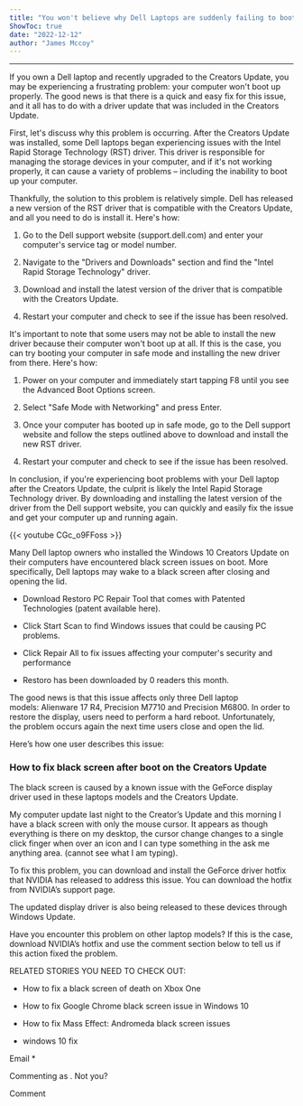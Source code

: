 ```yaml
---
title: "You won't believe why Dell Laptops are suddenly failing to boot after the Creators Update! Find out the quick and easy fix here!"
ShowToc: true 
date: "2022-12-12"
author: "James Mccoy"
---
```

*****
If you own a Dell laptop and recently upgraded to the Creators Update, you may be experiencing a frustrating problem: your computer won't boot up properly. The good news is that there is a quick and easy fix for this issue, and it all has to do with a driver update that was included in the Creators Update.

First, let's discuss why this problem is occurring. After the Creators Update was installed, some Dell laptops began experiencing issues with the Intel Rapid Storage Technology (RST) driver. This driver is responsible for managing the storage devices in your computer, and if it's not working properly, it can cause a variety of problems – including the inability to boot up your computer.

Thankfully, the solution to this problem is relatively simple. Dell has released a new version of the RST driver that is compatible with the Creators Update, and all you need to do is install it. Here's how:

1. Go to the Dell support website (support.dell.com) and enter your computer's service tag or model number.

2. Navigate to the "Drivers and Downloads" section and find the "Intel Rapid Storage Technology" driver.

3. Download and install the latest version of the driver that is compatible with the Creators Update.

4. Restart your computer and check to see if the issue has been resolved.

It's important to note that some users may not be able to install the new driver because their computer won't boot up at all. If this is the case, you can try booting your computer in safe mode and installing the new driver from there. Here's how:

1. Power on your computer and immediately start tapping F8 until you see the Advanced Boot Options screen.

2. Select "Safe Mode with Networking" and press Enter.

3. Once your computer has booted up in safe mode, go to the Dell support website and follow the steps outlined above to download and install the new RST driver.

4. Restart your computer and check to see if the issue has been resolved.

In conclusion, if you're experiencing boot problems with your Dell laptop after the Creators Update, the culprit is likely the Intel Rapid Storage Technology driver. By downloading and installing the latest version of the driver from the Dell support website, you can quickly and easily fix the issue and get your computer up and running again.

{{< youtube CGc_o9FFoss >}} 



Many Dell laptop owners who installed the Windows 10 Creators Update on their computers have encountered black screen issues on boot. More specifically, Dell laptops may wake to a black screen after closing and opening the lid.
 

 
- Download Restoro PC Repair Tool that comes with Patented Technologies (patent available here).
 - Click Start Scan to find Windows issues that could be causing PC problems.
 - Click Repair All to fix issues affecting your computer's security and performance

 
- Restoro has been downloaded by 0 readers this month.

 
The good news is that this issue affects only three Dell laptop models: Alienware 17 R4, Precision M7710 and Precision M6800. In order to restore the display, users need to perform a hard reboot. Unfortunately, the problem occurs again the next time users close and open the lid.
 
Here’s how one user describes this issue:
 
### How to fix black screen after boot on the Creators Update
 
The black screen is caused by a known issue with the GeForce display driver used in these laptops models and the Creators Update.
 
My computer update last night to the Creator’s Update and this morning I have a black screen with only the mouse cursor. It appears as though everything is there on my desktop, the cursor change changes to a single click finger when over an icon and I can type something in the ask me anything area. (cannot see what I am typing).
 
To fix this problem, you can download and install the GeForce driver hotfix that NVIDIA has released to address this issue. You can download the hotfix from NVIDIA’s support page.
 
The updated display driver is also being released to these devices through Windows Update.
 
Have you encounter this problem on other laptop models? If this is the case, download NVIDIA’s hotfix and use the comment section below to tell us if this action fixed the problem.
 
RELATED STORIES YOU NEED TO CHECK OUT:
 
- How to fix a black screen of death on Xbox One
 - How to fix Google Chrome black screen issue in Windows 10
 - How to fix Mass Effect: Andromeda black screen issues

 
- windows 10 fix

 
Email * 
 

Commenting as .
Not you?

 
Comment 





